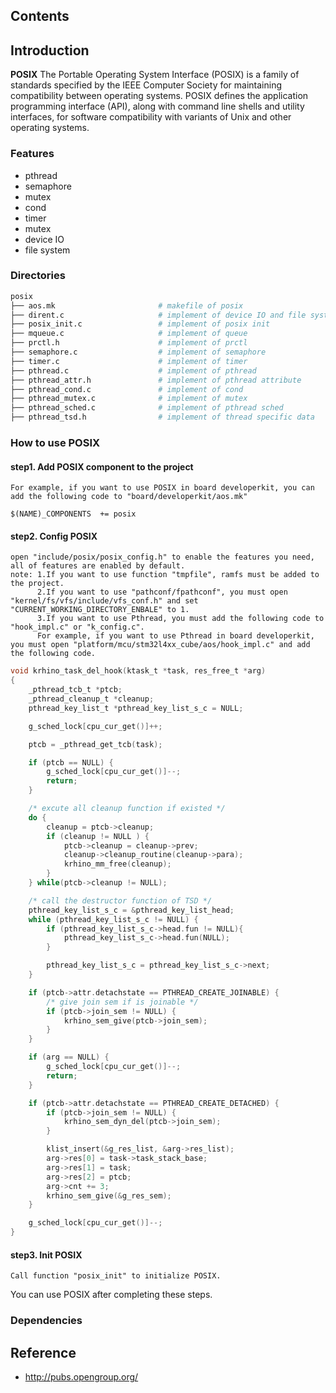 ## Contents

## Introduction
**POSIX** The Portable Operating System Interface (POSIX) is a family of standards specified by the IEEE Computer Society for maintaining compatibility between operating systems. POSIX defines the application programming interface (API), along with command line shells and utility interfaces, for software compatibility with variants of Unix and other operating systems.

### Features
- pthread
- semaphore
- mutex
- cond
- timer
- mutex
- device IO
- file system

### Directories

```sh
posix
├── aos.mk                       # makefile of posix
├── dirent.c                     # implement of device IO and file system
├── posix_init.c                 # implement of posix init
├── mqueue.c                     # implement of queue
├── prctl.h                      # implement of prctl
├── semaphore.c                  # implement of semaphore
├── timer.c                      # implement of timer
├── pthread.c                    # implement of pthread
├── pthread_attr.h               # implement of pthread attribute
├── pthread_cond.c               # implement of cond
├── pthread_mutex.c              # implement of mutex
├── pthread_sched.c              # implement of pthread sched
├── pthread_tsd.h                # implement of thread specific data
```
### How to use POSIX
#### step1. Add POSIX component to the project
    For example, if you want to use POSIX in board developerkit, you can add the following code to "board/developerkit/aos.mk"
```
$(NAME)_COMPONENTS  += posix
```
#### step2. Config POSIX
    open "include/posix/posix_config.h" to enable the features you need, all of features are enabled by default.
    note: 1.If you want to use function "tmpfile", ramfs must be added to the project.
          2.If you want to use "pathconf/fpathconf", you must open "kernel/fs/vfs/include/vfs_conf.h" and set "CURRENT_WORKING_DIRECTORY_ENBALE" to 1.
          3.If you want to use Pthread, you must add the following code to "hook_impl.c" or "k_config.c".
          For example, if you want to use Pthread in board developerkit, you must open "platform/mcu/stm32l4xx_cube/aos/hook_impl.c" and add the following code.

```C
void krhino_task_del_hook(ktask_t *task, res_free_t *arg)
{
    _pthread_tcb_t *ptcb;
    _pthread_cleanup_t *cleanup;
    pthread_key_list_t *pthread_key_list_s_c = NULL;

    g_sched_lock[cpu_cur_get()]++;

    ptcb = _pthread_get_tcb(task);

    if (ptcb == NULL) {
        g_sched_lock[cpu_cur_get()]--;
        return;
    }

    /* excute all cleanup function if existed */
    do {
        cleanup = ptcb->cleanup;
        if (cleanup != NULL ) {
            ptcb->cleanup = cleanup->prev;
            cleanup->cleanup_routine(cleanup->para);
            krhino_mm_free(cleanup);
        }
    } while(ptcb->cleanup != NULL);

    /* call the destructor function of TSD */
    pthread_key_list_s_c = &pthread_key_list_head;
    while (pthread_key_list_s_c != NULL) {
        if (pthread_key_list_s_c->head.fun != NULL){
            pthread_key_list_s_c->head.fun(NULL);
        }

        pthread_key_list_s_c = pthread_key_list_s_c->next;
    }

    if (ptcb->attr.detachstate == PTHREAD_CREATE_JOINABLE) {
        /* give join sem if is joinable */
        if (ptcb->join_sem != NULL) {
            krhino_sem_give(ptcb->join_sem);
        }
    }

    if (arg == NULL) {
        g_sched_lock[cpu_cur_get()]--;
        return;
    }

    if (ptcb->attr.detachstate == PTHREAD_CREATE_DETACHED) {
        if (ptcb->join_sem != NULL) {
            krhino_sem_dyn_del(ptcb->join_sem);
        }

        klist_insert(&g_res_list, &arg->res_list);
        arg->res[0] = task->task_stack_base;
        arg->res[1] = task;
        arg->res[2] = ptcb;
        arg->cnt += 3;
        krhino_sem_give(&g_res_sem);
    }

    g_sched_lock[cpu_cur_get()]--;
}
```
#### step3. Init POSIX
    Call function "posix_init" to initialize POSIX.

You can use POSIX after completing these steps.

### Dependencies

## Reference
- http://pubs.opengroup.org/
